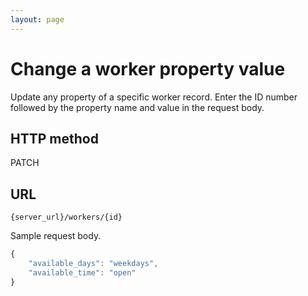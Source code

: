 ```yaml
---
layout: page
---
```


# Change a worker property value

Update any property of a specific worker record. Enter the ID number followed by the property name and value in the request body.

## HTTP method

PATCH

## URL

```shell
{server_url}/workers/{id}
```

Sample request body.

```js
{
    "available_days": "weekdays",
    "available_time": "open"
}
```
